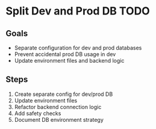# Split Dev and Prod DB TODO

## Goals
- Separate configuration for dev and prod databases
- Prevent accidental prod DB usage in dev
- Update environment files and backend logic

## Steps
1. Create separate config for dev/prod DB
2. Update environment files
3. Refactor backend connection logic
4. Add safety checks
5. Document DB environment strategy

